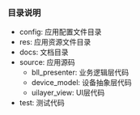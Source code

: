 ### 目录说明

- config: 应用配置文件目录
- res: 应用资源文件目录
- docs: 文档目录
- source: 应用源码
    - bll_presenter: 业务逻辑层代码
    - device_model: 设备抽象层代码
    - uilayer_view: UI层代码
- test: 测试代码
